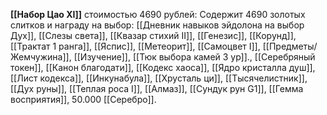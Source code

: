 **[[Набор Цао XI]]** стоимостью 4690 рублей: Содержит 4690 золотых слитков и награду на выбор: [[Дневник навыков эйдолона на выбор Дух]], [[Слезы света]], [[Квазар стихий II]], [[Генезис]], [[Корунд]], [[Трактат 1 ранга]], [[Яспис]], [[Метеорит]], [[Самоцвет I]], [[Предметы/Жемчужина]], [[Изучение]], [[Тюк выбора камей 3 ур]]., [[Серебряный токен]], [[Канон благодати]], [[Кодекс хаоса]], [[Ядро кристалла душ]], [[Лист кодекса]], [[Инкунабула]], [[Хрусталь ци]], [[Тысячелистник]], [[Дух руны]], [[Теплая роса I]], [[Алмаз]], [[Сундук рун G1]], [[Гемма восприятия]], 50.000 [[Серебро]].  
